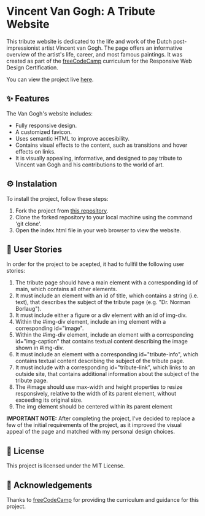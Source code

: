# Vincent Van Gogh: A Tribute Website
This tribute website is dedicated to the life and work of the Dutch post-impressionist artist Vincent van Gogh. The page offers an informative overview of the artist's life, career, and most famous paintings. It was created as part of the [freeCodeCamp](https://www.freecodecamp.org/) curriculum for the Responsive Web Design Certification. 

You can view the project live [here](https://larissasoares.com/projects/vincent%20van%20gogh%20-%20tribute%20website/).

## ✨ Features
The Van Gogh's website includes:
* Fully responsive design.
* A customized favicon.
* Uses semantic HTML to improve accesibility.
* Contains visual effects to the content, such as transitions and hover effects on links.
* It is visually appealing, informative, and designed to pay tribute to Vincent van Gogh and his contributions to the world of art.

## ⚙️ Instalation
To install the project, follow these steps:

1. Fork the project from [this repository](https://github.com/larissasoarre/VincentVanGoghTributeWebsite).
2. Clone the forked repository to your local machine using the command 'git clone'.
3. Open the index.html file in your web browser to view the website.

## 👥 User Stories
In order for the project to be acepted, it had to fullfil the following user stories:

1. The tribute page should have a main element with a corresponding id of main, which contains all other elements.
2. It must include an element with an id of title, which contains a string (i.e. text), that describes the subject of the tribute page (e.g. "Dr. Norman Borlaug").
3. It must include either a figure or a div element with an id of img-div.
4. Within the #img-div element, include an img element with a corresponding id="image".
5. Within the #img-div element, include an element with a corresponding id="img-caption" that contains textual content describing the image shown in #img-div.
6. It must include an element with a corresponding id="tribute-info", which contains textual content describing the subject of the tribute page.
7. It must include with a corresponding id="tribute-link", which links to an outside site, that contains additional information about the subject of the tribute page.
8. The #image should use max-width and height properties to resize responsively, relative to the width of its parent element, without exceeding its original size.
9. The img element should be centered within its parent element

**IMPORTANT NOTE:** After completing the project, I've decided to replace a few of the initial requirements of the project, as it improved the visual appeal of the page and matched with my personal design choices.

## 🧾 License
This project is licensed under the MIT License.

## 🥰 Acknowledgements
Thanks to [freeCodeCamp](https://www.freecodecamp.org/) for providing the curriculum and guidance for this project.